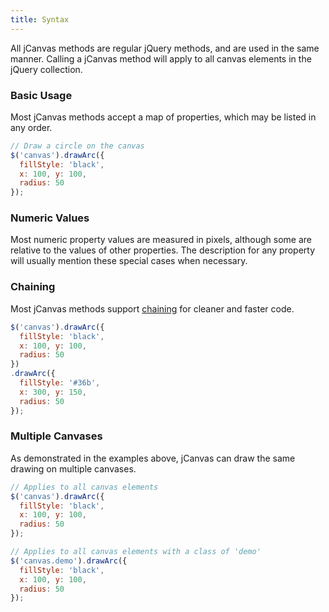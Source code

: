 ```yaml
---
title: Syntax
---
```


All jCanvas methods are regular jQuery methods, and are used in the same manner. Calling a jCanvas method will apply to all canvas elements in the jQuery collection.

### Basic Usage

Most jCanvas methods accept a map of properties, which may be listed in any order.

```js
// Draw a circle on the canvas
$('canvas').drawArc({
  fillStyle: 'black',
  x: 100, y: 100,
  radius: 50
});
```

### Numeric Values

Most numeric property values are measured in pixels, although some are relative to the values of other properties. The description for any property will usually mention these special cases when necessary.

### Chaining

Most jCanvas methods support [chaining](http://tobiasahlin.com/blog/quick-guide-chaining-in-jquery/) for cleaner and faster code.

```js
$('canvas').drawArc({
  fillStyle: 'black',
  x: 100, y: 100,
  radius: 50
})
.drawArc({
  fillStyle: '#36b',
  x: 300, y: 150,
  radius: 50
});
```

### Multiple Canvases

As demonstrated in the examples above, jCanvas can draw the same drawing on multiple canvases.

```js
// Applies to all canvas elements
$('canvas').drawArc({
  fillStyle: 'black',
  x: 100, y: 100,
  radius: 50
});
```

```js
// Applies to all canvas elements with a class of 'demo'
$('canvas.demo').drawArc({
  fillStyle: 'black',
  x: 100, y: 100,
  radius: 50
});
```
